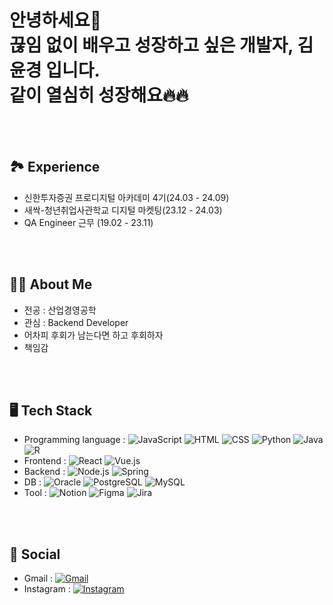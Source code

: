 <div>
  <h1>안녕하세요👋 <br>
    끊임 없이 배우고 성장하고 싶은 개발자, 김윤경 입니다. <br>
    같이 열심히 성장해요🔥🔥
  </h1>
<br>
<br>
<h2>🏞️ Experience</h2>
<ul>
  <li>신한투자증권 프로디지털 아카데미 4기(24.03 - 24.09)</li>
  <li>새싹-청년취업사관학교 디지털 마켓팅(23.12 - 24.03)</li>
  <li>QA Engineer 근무 (19.02 - 23.11)</li>
</ul>
<br>
<br>
<h2>🙋‍♀️ About Me</h2>
<ul>
  <li>전공 : 산업경영공학</li>
  <li>관심 : Backend Developer</li>
  <li>어차피 후회가 남는다면 하고 후회하자</li>
  <li>책임감</li>
</ul>
<br>
<br>
<h2>🖥️ Tech Stack</h2>
<ul>
  <li>Programming language : <img src="https://img.shields.io/badge/-JavaScript-F7DF1E?style=flat&logo=JavaScript&logoColor=black" alt="JavaScript"> <img src="https://img.shields.io/badge/-HTML-E34F26?style=flat&logo=HTML5&logoColor=white" alt="HTML"> <img src="https://img.shields.io/badge/-CSS-1572B6?style=flat&logo=CSS3&logoColor=white" alt="CSS"> <img src="https://img.shields.io/badge/-Python-3776AB?style=flat&logo=Python&logoColor=white" alt="Python"> <img src="https://img.shields.io/badge/-Java-007396?style=flat&logo=Java&logoColor=white" alt="Java"> <img src="https://img.shields.io/badge/-R-276DC3?style=flat&logo=r&logoColor=white" alt="R"></li>
  <li>Frontend : <img src="https://img.shields.io/badge/-React-61DAFB?style=flat&logo=React&logoColor=white" alt="React"> <img src="https://img.shields.io/badge/-Vue.js-4FC08D?style=flat&logo=Vue.js&logoColor=white" alt="Vue.js"></li>
  <li>Backend : <img src="https://img.shields.io/badge/-Node.js-339933?style=flat&logo=Node.js&logoColor=white" alt="Node.js"> <img src="https://img.shields.io/badge/-Spring-6DB33F?style=flat&logo=Spring&logoColor=white" alt="Spring"></li>
  <li>DB : <img src="https://img.shields.io/badge/-Oracle-F80000?style=flat&logo=Oracle&logoColor=white" alt="Oracle"> <img src="https://img.shields.io/badge/-PostgreSQL-336791?style=flat&logo=postgresql&logoColor=white" alt="PostgreSQL"> <img src="https://img.shields.io/badge/-MySQL-4479A1?style=flat&logo=mysql&logoColor=white" alt="MySQL"></li>
  <li>Tool : <img src="https://img.shields.io/badge/-Notion-000000?style=flat&logo=Notion&logoColor=white" alt="Notion"> <img src="https://img.shields.io/badge/-Figma-F24E1E?style=flat&logo=Figma&logoColor=white" alt="Figma"> <img src="https://img.shields.io/badge/-Jira-0052CC?style=flat&logo=Jira&logoColor=white" alt="Jira"></li>
</ul>
<br>
<br>
<h2>💌 Social</h2>
<ul>
  <li>Gmail : <a href="mailto:do.yoongyo2@gmail.com"><img src="https://img.shields.io/badge/-Gmail-EA4335?style=flat&logo=Gmail&logoColor=white" alt="Gmail"></a></li>
  <li>Instagram : <a href="https://www.instagram.com/yoongyo2"><img src="https://img.shields.io/badge/-Instagram-E4405F?style=flat&logo=Instagram&logoColor=white" alt="Instagram"></a></li>
</ul>
<br>
<br>
</div>


<!---
do-yoongyo2/do-yoongyo2 is a ✨ special ✨ repository because its `README.md` (this file) appears on your GitHub profile.
You can click the Preview link to take a look at your changes.
--->
